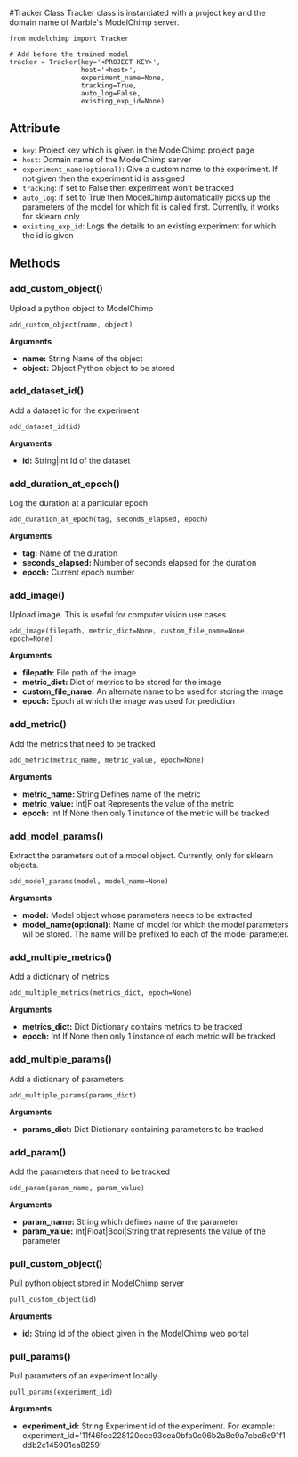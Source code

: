#Tracker Class
Tracker class is instantiated with a project key and the domain name of Marble's ModelChimp server.

    from modelchimp import Tracker

    # Add before the trained model
    tracker = Tracker(key='<PROJECT KEY>',
                      host='<host>',
                      experiment_name=None,
                      tracking=True,  
                      auto_log=False,
                      existing_exp_id=None)


## Attribute
  * `key`: Project key which is given in the ModelChimp project page
  * `host`: Domain name of the ModelChimp server
  * `experiment_name(optional)`: Give a custom name to the experiment. If not given then the experiment id is assigned
  * `tracking`: if set to False then experiment won't be tracked
  * `auto_log`: if set to True then ModelChimp automatically picks up the parameters of the model for which fit is called first. Currently, it works for sklearn only
  * `existing_exp_id`: Logs the details to an existing experiment for which the id is given


## Methods


### add_custom_object()
Upload a python object to ModelChimp

    add_custom_object(name, object)

<b>Arguments</b>

* **name:** String Name of the object
* **object:** Object Python object to be stored

### add_dataset_id()
Add a dataset id for the experiment

    add_dataset_id(id)

<b>Arguments</b>

* **id:** String|Int Id of the dataset

### add_duration_at_epoch()
Log the duration at a particular epoch

    add_duration_at_epoch(tag, seconds_elapsed, epoch)

<b>Arguments</b>

* **tag:** Name of the duration
* **seconds_elapsed:** Number of seconds elapsed for the duration
* **epoch:** Current epoch number


### add_image()
Upload image. This is useful for computer vision use cases

    add_image(filepath, metric_dict=None, custom_file_name=None, epoch=None)

<b>Arguments</b>

* **filepath:** File path of the image
* **metric_dict:** Dict of metrics to be stored for the image
* **custom_file_name:** An alternate name to be used for storing the image
* **epoch:** Epoch at which the image was used for prediction

### add_metric()
Add the metrics that need to be tracked

    add_metric(metric_name, metric_value, epoch=None)

<b>Arguments</b>

* **metric_name:** String Defines name of the metric
* **metric_value:** Int|Float Represents the value of the metric
* **epoch:** Int If None then only 1 instance of the metric will be tracked

### add_model_params()
Extract the parameters out of a model object. Currently, only for sklearn objects.

    add_model_params(model, model_name=None)

<b>Arguments</b>

* **model:** Model object whose parameters needs to be extracted
* **model_name(optional):** Name of model for which the model parameters wil be stored. The name will be prefixed to each of the model parameter.


### add_multiple_metrics()
Add a dictionary of metrics

    add_multiple_metrics(metrics_dict, epoch=None)

<b>Arguments</b>

* **metrics_dict:** Dict Dictionary contains metrics to be tracked
* **epoch:** Int  If None then only 1 instance of each metric will be tracked


### add_multiple_params()
Add a dictionary of parameters

    add_multiple_params(params_dict)

<b>Arguments</b>

* **params_dict:** Dict Dictionary containing parameters to be tracked


### add_param()
Add the parameters that need to be tracked

    add_param(param_name, param_value)

<b>Arguments</b>

* **param_name:** String which defines name of the parameter
* **param_value:** Int|Float|Bool|String that represents the value of the parameter


### pull_custom_object()
Pull python object stored in ModelChimp server

    pull_custom_object(id)

<b>Arguments</b>

* **id:** String Id of the object given in the ModelChimp web portal



### pull_params()
Pull parameters of an experiment locally

    pull_params(experiment_id)

<b>Arguments</b>

* **experiment_id:** String Experiment id of the experiment. For example: experiment_id='11f46fec228120cce93cea0bfa0c06b2a8e9a7ebc6e91f1ddb2c145901ea8259'
